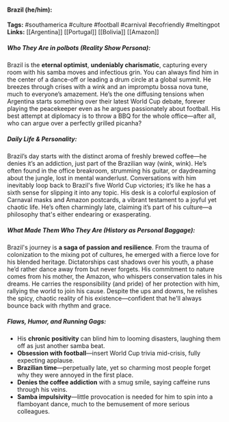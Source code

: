 #### Brazil (he/him):  
**Tags:** #southamerica #culture #football #carnival #ecofriendly #meltingpot  
**Links:** [[Argentina]] [[Portugal]] [[Bolivia]] [[Amazon]]

##### Who They Are in *polbots* (Reality Show Persona):  
Brazil is the **eternal optimist**, **undeniably charismatic**, capturing every room with his samba moves and infectious grin. You can always find him in the center of a dance-off or leading a drum circle at a global summit. He breezes through crises with a wink and an impromptu bossa nova tune, much to everyone’s amazement. He’s the one diffusing tensions when Argentina starts something over their latest World Cup debate, forever playing the peacekeeper even as he argues passionately about football. His best attempt at diplomacy is to throw a BBQ for the whole office—after all, who can argue over a perfectly grilled picanha?

##### Daily Life & Personality:  
Brazil’s day starts with the distinct aroma of freshly brewed coffee—he denies it’s an addiction, just part of the Brazilian way (wink, wink). He’s often found in the office breakroom, strumming his guitar, or daydreaming about the jungle, lost in mental wanderlust. Conversations with him inevitably loop back to Brazil's five World Cup victories; it’s like he has a sixth sense for slipping it into any topic. His desk is a colorful explosion of Carnaval masks and Amazon postcards, a vibrant testament to a joyful yet chaotic life. He’s often charmingly late, claiming it’s part of his culture—a philosophy that's either endearing or exasperating.

##### What Made Them Who They Are (History as Personal Baggage):  
Brazil's journey is **a saga of passion and resilience**. From the trauma of colonization to the mixing pot of cultures, he emerged with a fierce love for his blended heritage. Dictatorships cast shadows over his youth, a phase he’d rather dance away from but never forgets. His commitment to nature comes from his mother, the Amazon, who whispers conservation tales in his dreams. He carries the responsibility (and pride) of her protection with him, rallying the world to join his cause. Despite the ups and downs, he relishes the spicy, chaotic reality of his existence—confident that he'll always bounce back with rhythm and grace.

##### Flaws, Humor, and Running Gags:  
- His **chronic positivity** can blind him to looming disasters, laughing them off as just another samba beat.  
- **Obsession with football**—insert World Cup trivia mid-crisis, fully expecting applause.  
- **Brazilian time**—perpetually late, yet so charming most people forget why they were annoyed in the first place.  
- **Denies the coffee addiction** with a smug smile, saying caffeine runs through his veins.  
- **Samba impulsivity**—little provocation is needed for him to spin into a flamboyant dance, much to the bemusement of more serious colleagues.